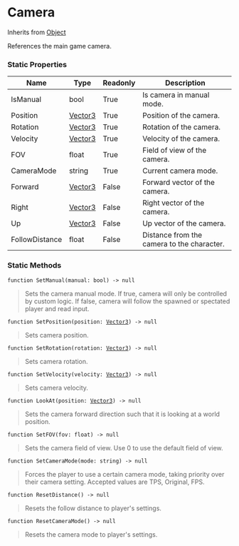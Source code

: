 # Camera
Inherits from [Object](../objects/Object.md)

References the main game camera.

### Static Properties
|Name|Type|Readonly|Description|
|---|---|---|---|
|IsManual|bool|True|Is camera in manual mode.|
|Position|[Vector3](../objects/Vector3.md)|True|Position of the camera.|
|Rotation|[Vector3](../objects/Vector3.md)|True|Rotation of the camera.|
|Velocity|[Vector3](../objects/Vector3.md)|True|Velocity of the camera.|
|FOV|float|True|Field of view of the camera.|
|CameraMode|string|True|Current camera mode.|
|Forward|[Vector3](../objects/Vector3.md)|False|Forward vector of the camera.|
|Right|[Vector3](../objects/Vector3.md)|False|Right vector of the camera.|
|Up|[Vector3](../objects/Vector3.md)|False|Up vector of the camera.|
|FollowDistance|float|False|Distance from the camera to the character.|


### Static Methods
<pre class="language-typescript"><code class="lang-typescript">function SetManual(manual: bool) -> null</code></pre>
> Sets the camera manual mode. If true, camera will only be controlled by custom logic. If false, camera will follow the spawned or spectated player and read input.
> 
<pre class="language-typescript"><code class="lang-typescript">function SetPosition(position: <a data-footnote-ref href="#user-content-fn-36">Vector3</a>) -> null</code></pre>
> Sets camera position.
> 
<pre class="language-typescript"><code class="lang-typescript">function SetRotation(rotation: <a data-footnote-ref href="#user-content-fn-36">Vector3</a>) -> null</code></pre>
> Sets camera rotation.
> 
<pre class="language-typescript"><code class="lang-typescript">function SetVelocity(velocity: <a data-footnote-ref href="#user-content-fn-36">Vector3</a>) -> null</code></pre>
> Sets camera velocity.
> 
<pre class="language-typescript"><code class="lang-typescript">function LookAt(position: <a data-footnote-ref href="#user-content-fn-36">Vector3</a>) -> null</code></pre>
> Sets the camera forward direction such that it is looking at a world position.
> 
<pre class="language-typescript"><code class="lang-typescript">function SetFOV(fov: float) -> null</code></pre>
> Sets the camera field of view. Use 0 to use the default field of view.
> 
<pre class="language-typescript"><code class="lang-typescript">function SetCameraMode(mode: string) -> null</code></pre>
> Forces the player to use a certain camera mode, taking priority over their camera setting. Accepted values are TPS, Original, FPS.
> 
<pre class="language-typescript"><code class="lang-typescript">function ResetDistance() -> null</code></pre>
> Resets the follow distance to player's settings.
> 
<pre class="language-typescript"><code class="lang-typescript">function ResetCameraMode() -> null</code></pre>
> Resets the camera mode to player's settings.
> 

[^0]: [Camera](../static/Camera.md)
[^1]: [Character](../objects/Character.md)
[^2]: [Collider](../objects/Collider.md)
[^3]: [Collision](../objects/Collision.md)
[^4]: [Color](../objects/Color.md)
[^5]: [Convert](../static/Convert.md)
[^6]: [Cutscene](../static/Cutscene.md)
[^7]: [Dict](../objects/Dict.md)
[^8]: [Game](../static/Game.md)
[^9]: [Human](../objects/Human.md)
[^10]: [Input](../static/Input.md)
[^11]: [Json](../static/Json.md)
[^12]: [LineCastHitResult](../objects/LineCastHitResult.md)
[^13]: [LineRenderer](../objects/LineRenderer.md)
[^14]: [List](../objects/List.md)
[^15]: [Map](../static/Map.md)
[^16]: [MapObject](../objects/MapObject.md)
[^17]: [MapTargetable](../objects/MapTargetable.md)
[^18]: [Math](../static/Math.md)
[^19]: [Network](../static/Network.md)
[^20]: [NetworkView](../objects/NetworkView.md)
[^21]: [PersistentData](../static/PersistentData.md)
[^22]: [Physics](../static/Physics.md)
[^23]: [Player](../objects/Player.md)
[^24]: [Quaternion](../objects/Quaternion.md)
[^25]: [Random](../objects/Random.md)
[^26]: [Range](../objects/Range.md)
[^27]: [RoomData](../static/RoomData.md)
[^28]: [Set](../objects/Set.md)
[^29]: [Shifter](../objects/Shifter.md)
[^30]: [String](../static/String.md)
[^31]: [Time](../static/Time.md)
[^32]: [Titan](../objects/Titan.md)
[^33]: [Transform](../objects/Transform.md)
[^34]: [UI](../static/UI.md)
[^35]: [Vector2](../objects/Vector2.md)
[^36]: [Vector3](../objects/Vector3.md)
[^37]: [Object](../objects/Object.md)
[^38]: [Component](../objects/Component.md)
